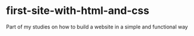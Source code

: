 # first-site-with-html-and-css
Part of my studies on how to build a website in a simple and functional way
